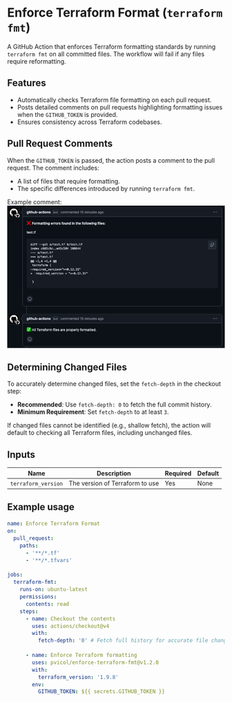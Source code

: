 # Enforce Terraform Format (`terraform fmt`)

A GitHub Action that enforces Terraform formatting standards by running `terraform fmt` on all committed files. The workflow will fail if any files require reformatting.

## Features

* Automatically checks Terraform file formatting on each pull request.
* Posts detailed comments on pull requests highlighting formatting issues when the `GITHUB_TOKEN` is provided.
* Ensures consistency across Terraform codebases.

## Pull Request Comments

When the `GITHUB_TOKEN` is passed, the action posts a comment to the pull request. The comment includes:

* A list of files that require formatting.
* The specific differences introduced by running `terraform fmt`.

Example comment:
![pr_comments](img.png)

## Determining Changed Files

To accurately determine changed files, set the `fetch-depth` in the checkout step:

* **Recommended**: Use `fetch-depth: 0` to fetch the full commit history.
* **Minimum Requirement**: Set `fetch-depth` to at least `3`.

If changed files cannot be identified (e.g., shallow fetch), the action will default to checking all Terraform files, including unchanged files.

## Inputs

| Name                | Description                     | Required | Default |
|---------------------|---------------------------------|----------|---------|
| `terraform_version` | The version of Terraform to use | Yes      | None    |

## Example usage

```yaml
name: Enforce Terraform Format
on:
  pull_request:
    paths:
      - '**/*.tf'
      - '**/*.tfvars'

jobs:
  terraform-fmt:
    runs-on: ubuntu-latest
    permissions:
      contents: read
    steps:
      - name: Checkout the contents
        uses: actions/checkout@v4
        with:
          fetch-depth: '0' # Fetch full history for accurate file change detection

      - name: Enforce Terraform formatting
        uses: pvicol/enforce-terraform-fmt@v1.2.0
        with:
          terraform_version: '1.9.8'
        env:
          GITHUB_TOKEN: ${{ secrets.GITHUB_TOKEN }}

```
